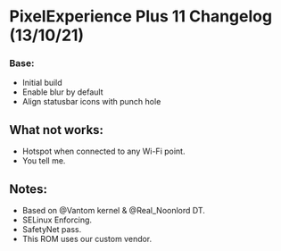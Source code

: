 # PixelExperience Plus 11 Changelog (13/10/21)

### Base:
* Initial build
* Enable blur by default
* Align statusbar icons with punch hole

## What not works:
* Hotspot when connected to any Wi-Fi point.
* You tell me.

## Notes:
* Based on @Vantom kernel & @Real_Noonlord DT.
* SELinux Enforcing.
* SafetyNet pass.
* This ROM uses our custom vendor.

